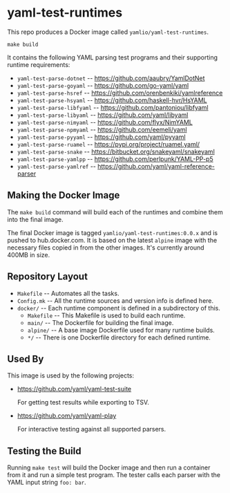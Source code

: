 yaml-test-runtimes
==================

This repo produces a Docker image called `yamlio/yaml-test-runtimes`.

```
make build
```

It contains the following YAML parsing test programs and their supporting
runtime requirements:

* `yaml-test-parse-dotnet`   -- https://github.com/aaubry/YamlDotNet
* `yaml-test-parse-goyaml`   -- https://github.com/go-yaml/yaml
* `yaml-test-parse-hsref`    -- https://github.com/orenbenkiki/yamlreference
* `yaml-test-parse-hsyaml`   -- https://github.com/haskell-hvr/HsYAML
* `yaml-test-parse-libfyaml` -- https://github.com/pantoniou/libfyaml
* `yaml-test-parse-libyaml`  -- https://github.com/yaml/libyaml
* `yaml-test-parse-nimyaml`  -- https://github.com/flyx/NimYAML
* `yaml-test-parse-npmyaml`  -- https://github.com/eemeli/yaml
* `yaml-test-parse-pyyaml`   -- https://github.com/yaml/pyyaml
* `yaml-test-parse-ruamel`   -- https://pypi.org/project/ruamel.yaml/
* `yaml-test-parse-snake`    -- https://bitbucket.org/snakeyaml/snakeyaml
* `yaml-test-parse-yamlpp`   -- https://github.com/perlpunk/YAML-PP-p5
* `yaml-test-parse-yamlref`  -- https://github.com/yaml/yaml-reference-parser

## Making the Docker Image

The `make build` command will build each of the runtimes and combine them into
the final image.

The final Docker image is tagged `yamlio/yaml-test-runtimes:0.0.x` and is
pushed to hub.docker.com.
It is based on the latest `alpine` image with the necessary files copied in
from the other images.
It's currently around 400MB in size.

## Repository Layout

* `Makefile` -- Automates all the tasks.
* `Config.mk` -- All the runtime sources and version info is defined here.
* `docker/` -- Each runtime component is defined in a subdirectory of this.
  * `Makefile` -- This Makefile is used to build each runtime.
  * `main/` -- The Dockerfile for building the final image.
  * `alpine/` -- A base image Dockerfile used for many runtime builds.
  * `*/` -- There is one Dockerfile directory for each defined runtime.

## Used By

This image is used by the following projects:

* https://github.com/yaml/yaml-test-suite

  For getting test results while exporting to TSV.

* https://github.com/yaml/yaml-play

  For interactive testing against all supported parsers.

## Testing the Build

Running `make test` will build the Docker image and then run a container from
it and run a simple test program.
The tester calls each parser with the YAML input string `foo: bar`.
